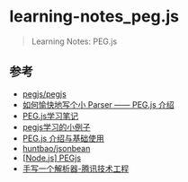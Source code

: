 # learning-notes_peg.js

> Learning Notes: PEG.js

## 参考

* [pegjs/pegjs](https://github.com/pegjs/pegjs)
* [如何愉快地写个小 Parser —— PEG.js 介绍](https://sq.163yun.com/blog/article/172469043159863296)
* [PEG.js学习笔记](https://imweb.io/topic/560165e98181573a03079bf9)
* [pegjs学习的小例子](https://www.jianshu.com/p/4354dd8d19f7)
* [PEG.js 介绍与基础使用](https://zhuanlan.zhihu.com/p/49833910)
* [huntbao/jsonbean](https://github.com/huntbao/jsonbean)
* [[Node.js] PEGjs](https://www.jianshu.com/p/e280a1a756fb)
* [手写一个解析器-腾讯技术工程](https://mp.weixin.qq.com/s/VTULhAjEUNfAph-xkkUTsg)
